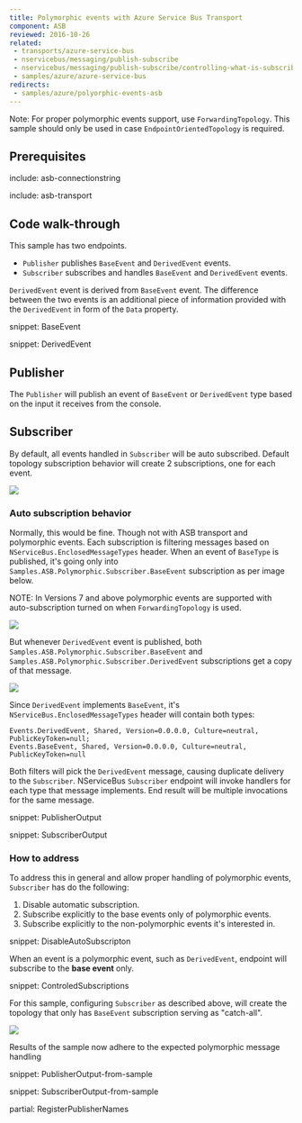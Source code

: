 ```yaml
---
title: Polymorphic events with Azure Service Bus Transport
component: ASB
reviewed: 2016-10-26
related:
 - transports/azure-service-bus
 - nservicebus/messaging/publish-subscribe
 - nservicebus/messaging/publish-subscribe/controlling-what-is-subscribed
 - samples/azure/azure-service-bus
redirects:
 - samples/azure/polyorphic-events-asb
---
```


Note: For proper polymorphic events support, use `ForwardingTopology`. This sample should only be used in case `EndpointOrientedTopology` is required.


## Prerequisites

include: asb-connectionstring


include: asb-transport


## Code walk-through

This sample has two endpoints.

 * `Publisher` publishes `BaseEvent` and `DerivedEvent` events.
 * `Subscriber` subscribes and handles `BaseEvent` and `DerivedEvent` events.

`DerivedEvent` event is derived from `BaseEvent` event. The difference between the two events is an additional piece of information provided with the `DerivedEvent` in form of the `Data` property.

snippet: BaseEvent

snippet: DerivedEvent


## Publisher

The `Publisher` will publish an event of `BaseEvent` or `DerivedEvent` type based on the input it receives from the console.


## Subscriber

By default, all events handled in `Subscriber` will be auto subscribed. Default topology subscription behavior will create 2 subscriptions, one for each event.

![](images/subscriptions.png)


### Auto subscription behavior

Normally, this would be fine. Though not with ASB transport and polymorphic events. Each subscription is filtering messages based on `NServiceBus.EnclosedMessageTypes` header. When an event of `BaseType` is published, it's going only into `Samples.ASB.Polymorphic.Subscriber.BaseEvent` subscription as per image below.

NOTE: In Versions 7 and above polymorphic events are supported with auto-subscription turned on when `ForwardingTopology` is used.

![](images/baseevent.published.png)

But whenever `DerivedEvent` event is published, both `Samples.ASB.Polymorphic.Subscriber.BaseEvent` and `Samples.ASB.Polymorphic.Subscriber.DerivedEvent` subscriptions get a copy of that message.

![](images/derivedevent.published.png)

Since `DerivedEvent` implements `BaseEvent`, it's `NServiceBus.EnclosedMessageTypes` header will contain both types:

```
Events.DerivedEvent, Shared, Version=0.0.0.0, Culture=neutral, PublicKeyToken=null;
Events.BaseEvent, Shared, Version=0.0.0.0, Culture=neutral, PublicKeyToken=null
```

Both filters will pick the `DerivedEvent` message, causing duplicate delivery to the `Subscriber`. NServiceBus `Subscriber` endpoint will invoke handlers for each type that message implements. End result will be multiple invocations for the same message.

snippet: PublisherOutput

snippet: SubscriberOutput


### How to address

To address this in general and allow proper handling of polymorphic events, `Subscriber` has do the following:

 1. Disable automatic subscription.
 1. Subscribe explicitly to the base events only of polymorphic events.
 1. Subscribe explicitly to the non-polymorphic events it's interested in.

snippet: DisableAutoSubscripton

When an event is a polymorphic event, such as `DerivedEvent`, endpoint will subscribe to the **base event** only.

snippet: ControledSubscriptions

For this sample, configuring `Subscriber` as described above, will create the topology that only has `BaseEvent` subscription serving as "catch-all".

![](images/single.subscription.png)

Results of the sample now adhere to the expected polymorphic message handling

snippet: PublisherOutput-from-sample

snippet: SubscriberOutput-from-sample

partial: RegisterPublisherNames
